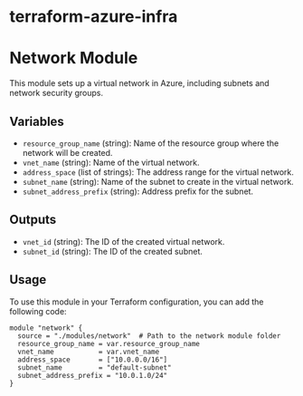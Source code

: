 # terraform-azure-infra

# Network Module

This module sets up a virtual network in Azure, including subnets and network security groups.

## Variables
- `resource_group_name` (string): Name of the resource group where the network will be created.
- `vnet_name` (string): Name of the virtual network.
- `address_space` (list of strings): The address range for the virtual network.
- `subnet_name` (string): Name of the subnet to create in the virtual network.
- `subnet_address_prefix` (string): Address prefix for the subnet.

## Outputs
- `vnet_id` (string): The ID of the created virtual network.
- `subnet_id` (string): The ID of the created subnet.

## Usage
To use this module in your Terraform configuration, you can add the following code:

```hcl
module "network" {
  source = "./modules/network"  # Path to the network module folder
  resource_group_name = var.resource_group_name
  vnet_name           = var.vnet_name
  address_space       = ["10.0.0.0/16"]
  subnet_name         = "default-subnet"
  subnet_address_prefix = "10.0.1.0/24"
}
